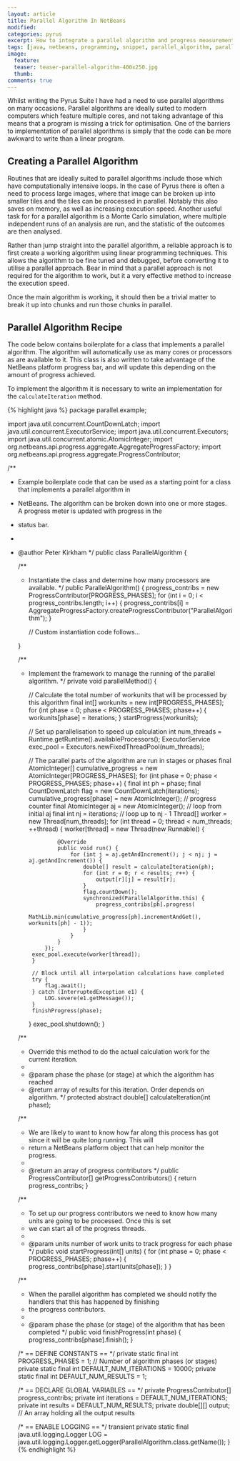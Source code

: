 ```yaml
---
layout: article
title: Parallel Algorithm In NetBeans
modified:
categories: pyrus
excerpt: How to integrate a parallel algorithm and progress measurements into a NetBeans platform application.
tags: [java, netbeans, programming, snippet, parallel_algorithm, parallel_processing, progress_handler, thread_handling]
image:
  feature: 
  teaser: teaser-parallel-algorithm-400x250.jpg
  thumb:
comments: true
---
```


Whilst writing the Pyrus Suite I have had a need to use parallel algorithms on many occasions. Parallel algorithms are ideally suited to modern computers which feature multiple cores, and not taking advantage of this means that a program is missing a trick for optimisation. One of the barriers to implementation of parallel algorithms is simply that the code can be more awkward to write than a linear program.

## Creating a Parallel Algorithm

Routines that are ideally suited to parallel algorithms include those which have computationally intensive loops. In the case of Pyrus there is often a need to process large images, where that image can be broken up into smaller tiles and the tiles can be processed in parallel. Notably this also saves on memory, as well as increasing execution speed. Another useful task for for a parallel algorithm is a Monte Carlo simulation, where multiple independent runs of an analysis are run, and the statistic of the outcomes are then analysed.

Rather than jump straight into the parallel algorithm, a reliable approach is to first create a working algorithm using linear programming techniques. This allows the algorithm to be fine tuned and debugged, before converting it to utilise a parallel approach. Bear in mind that a parallel approach is not required for the algorithm to work, but it a very effective method to increase the execution speed.

Once the main algorithm is working, it should then be a trivial matter to break it up into chunks and run those chunks in parallel.

## Parallel Algorithm Recipe

The code below contains boilerplate for a class that implements a parallel algorithm. The algorithm will automatically use as many cores or processors as are available to it. This class is also written to take advantage of the NetBeans platform progress bar, and will update this depending on the amount of progress achieved.

To implement the algorithm it is necessary to write an implementation for the <code>calculateIteration</code> method.

{% highlight java %}
package parallel.example;

import java.util.concurrent.CountDownLatch;
import java.util.concurrent.ExecutorService;
import java.util.concurrent.Executors;
import java.util.concurrent.atomic.AtomicInteger;
import org.netbeans.api.progress.aggregate.AggregateProgressFactory;
import org.netbeans.api.progress.aggregate.ProgressContributor;

/**
 * Example boilerplate code that can be used as a starting point for a class that implements a parallel algorithm in
 * NetBeans. The algorithm can be broken down into one or more stages. A progress meter is updated with progress in the
 * status bar.
 *
 * @author Peter Kirkham
 */
public class ParallelAlgorithm {

    /**
     * Instantiate the class and determine how many processors are available.
     */
    public ParallelAlgorithm() {
        progress_contribs = new ProgressContributor[PROGRESS_PHASES];
        for (int i = 0; i < progress_contribs.length; i++) {
            progress_contribs[i] = AggregateProgressFactory.createProgressContributor("ParallelAlgorithm");
        }

        // Custom instantiation code follows...
       
    }

    /**
     * Implement the framework to manage the running of the parallel algorithm.
     */
    private void parallelMethod() {

        // Calculate the total number of workunits that will be processed by this algorithm
        final int[] workunits = new int[PROGRESS_PHASES];
        for (int phase = 0; phase < PROGRESS_PHASES; phase++) {
            workunits[phase] = iterations;
        }
        startProgress(workunits);

        // Set up parallelisation to speed up calculation
        int num_threads = Runtime.getRuntime().availableProcessors();
        ExecutorService exec_pool = Executors.newFixedThreadPool(num_threads);
        
        // The parallel parts of the algorithm are run in stages or phases
        final AtomicInteger[] cumulative_progress = new AtomicInteger[PROGRESS_PHASES];
        for (int phase = 0; phase < PROGRESS_PHASES; phase++) {
            final int ph = phase;
            final CountDownLatch flag = new CountDownLatch(iterations);
            cumulative_progress[phase] = new AtomicInteger(); // progress counter
            final AtomicInteger aj = new AtomicInteger(); // loop from initial aj
            final int nj = iterations; // loop up to nj - 1
            Thread[] worker = new Thread[num_threads];
            for (int thread = 0; thread < num_threads; ++thread) {
                worker[thread] = new Thread(new Runnable() {

                    @Override
                    public void run() {
                        for (int j = aj.getAndIncrement(); j < nj; j = aj.getAndIncrement()) {
                            double[] result = calculateIteration(ph);
                            for (int r = 0; r < results; r++) {
                                output[r][j] = result[r];
                            }
                            flag.countDown();
                            synchronized(ParallelAlgorithm.this) {
                                progress_contribs[ph].progress(
                                        MathLib.min(cumulative_progress[ph].incrementAndGet(), workunits[ph] - 1));
                            }
                        }
                    }
                });
            exec_pool.execute(worker[thread]);
            }

            // Block until all interpolation calculations have completed
            try {
                flag.await();
            } catch (InterruptedException e1) {
                LOG.severe(e1.getMessage());
            }
            finishProgress(phase);
        }
        exec_pool.shutdown();
    }

    /**
     * Override this method to do the actual calculation work for the current iteration.
     *
     * @param phase the phase (or stage) at which the algorithm has reached
     * @return array of results for this iteration. Order depends on algorithm.
     */
    protected abstract double[] calculateIteration(int phase);

    /**
     * We are likely to want to know how far along this process has got since it will be quite long running. This will
     * return a NetBeans platform object that can help monitor the progress.
     *
     * @return an array of progress contributors
     */
    public ProgressContributor[] getProgressContributors() {
        return progress_contribs;
    }

    /**
     * To set up our progress contributors we need to know how many units are going to be processed. Once this is set
     * we can start all of the progress threads.
     *
     * @param units number of work units to track progress for each phase
     */
    public void startProgress(int[] units) {
        for (int phase = 0; phase < PROGRESS_PHASES; phase++) {
            progress_contribs[phase].start(units[phase]);
        }
    }

    /**
     * When the parallel algorithm has completed we should notify the handlers that this has happened by finishing
     * the progress contributors.
     * 
     * @param phase the phase (or stage) of the algorithm that has been completed
     */
    public void finishProgress(int phase) {
        progress_contribs[phase].finish();
    }

    /* == DEFINE CONSTANTS == */
    private static final int PROGRESS_PHASES = 1; // Number of algorithm phases (or stages)
    private static final int DEFAULT_NUM_ITERATIONS = 10000;
    private static final int DEFAULT_NUM_RESULTS = 1;

    /* == DECLARE GLOBAL VARIABLES == */
    private ProgressContributor[] progress_contribs;
    private int iterations = DEFAULT_NUM_ITERATIONS;
    private int results = DEFAULT_NUM_RESULTS;
    private double[][] output; // An array holding all the output results

    /* == ENABLE LOGGING == */
    transient private static final java.util.logging.Logger LOG
            = java.util.logging.Logger.getLogger(ParallelAlgorithm.class.getName());
}
{% endhighlight %}